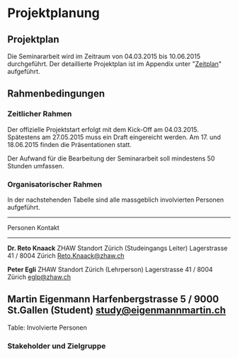 

# Projektplanung

## Projektplan
Die Seminararbeit wird im Zeitraum von 04.03.2015 bis 10.06.2015 durchgeführt.
Der detaillierte Projektplan ist im Appendix unter "[Zeitplan](#appendix_zeitplan)" aufgeführt.

## Rahmenbedingungen

### Zeitlicher Rahmen

Der offizielle Projektstart erfolgt mit dem Kick-Off am 04.03.2015. Spätestens am 27.05.2015 muss ein Draft eingereicht werden. Am 17. und 18.06.2015 finden die Präsentationen statt. 

Der Aufwand für die Bearbeitung der Seminararbeit soll mindestens 50 Stunden umfassen. 

### Organisatorischer Rahmen

In der nachstehenden Tabelle sind alle massgeblich involvierten Personen aufgeführt.


------------------------------------------------------------------------------
Personen                        Kontakt
------------------------------- ----------------------------------------------
**Dr. Reto Knaack**             ZHAW Standort Zürich
(Studeingangs Leiter)           Lagerstrasse 41 / 8004 Zürich
                                Reto.Knaack@zhaw.ch

**Peter Egli**                  ZHAW Standort Zürich
(Lehrperson)                    Lagerstrasse 41 / 8004 Zürich
                                eglp@zhaw.ch

**Martin Eigenmann**            Harfenbergstrasse 5 / 9000 St.Gallen
(Student)                       study@eigenmannmartin.ch
-------------------------------------------------------------------------------
Table: Involvierte Personen

### Stakeholder und Zielgruppe
<!-- eventuell nicht gebraucht-->

